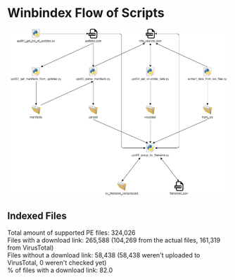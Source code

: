 # Winbindex Flow of Scripts

![winbindex-scripts-flow.png](winbindex-scripts-flow.png)

## Indexed Files

<!--FileStats-->
Total amount of supported PE files: 324,026  
Files with a download link: 265,588 (104,269 from the actual files, 161,319 from VirusTotal)  
Files without a download link: 58,438 (58,438 weren't uploaded to VirusTotal, 0 weren't checked yet)  
% of files with a download link: 82.0  
<!--/FileStats-->
